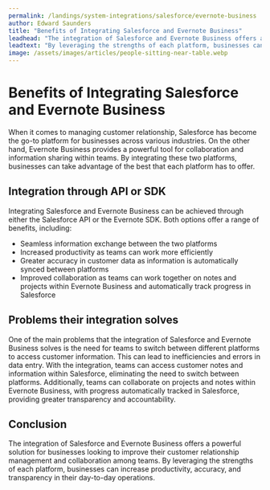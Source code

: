 ```yaml
---
permalink: /landings/system-integrations/salesforce/evernote-business
author: Edward Saunders
title: "Benefits of Integrating Salesforce and Evernote Business"
leadhead: "The integration of Salesforce and Evernote Business offers a powerful solution for businesses looking to improve their customer relationship management and collaboration among teams"
leadtext: "By leveraging the strengths of each platform, businesses can increase productivity, accuracy, and transparency in their day-to-day operations."
image: /assets/images/articles/people-sitting-near-table.webp
---
```

<div class="arttext">    <h1>Benefits of Integrating Salesforce and Evernote Business</h1>
    <p>When it comes to managing customer relationship, Salesforce has become the go-to platform for businesses across various industries. On the other hand, Evernote Business provides a powerful tool for collaboration and information sharing within teams. By integrating these two platforms, businesses can take advantage of the best that each platform has to offer.</p>
    <h2>Integration through API or SDK</h2>
    <p>Integrating Salesforce and Evernote Business can be achieved through either the Salesforce API or the Evernote SDK. Both options offer a range of benefits, including:</p>
    <ul>
      <li>Seamless information exchange between the two platforms</li>
      <li>Increased productivity as teams can work more efficiently</li>
      <li>Greater accuracy in customer data as information is automatically synced between platforms</li>
      <li>Improved collaboration as teams can work together on notes and projects within Evernote Business and automatically track progress in Salesforce</li>
    </ul>
    <h2>Problems their integration solves</h2>
    <p>One of the main problems that the integration of Salesforce and Evernote Business solves is the need for teams to switch between different platforms to access customer information. This can lead to inefficiencies and errors in data entry. With the integration, teams can access customer notes and information within Salesforce, eliminating the need to switch between platforms. Additionally, teams can collaborate on projects and notes within Evernote Business, with progress automatically tracked in Salesforce, providing greater transparency and accountability.</p>
    <h2>Conclusion</h2>
    <p>The integration of Salesforce and Evernote Business offers a powerful solution for businesses looking to improve their customer relationship management and collaboration among teams. By leveraging the strengths of each platform, businesses can increase productivity, accuracy, and transparency in their day-to-day operations.</p>
</div>
